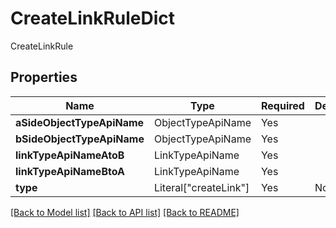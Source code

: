 # CreateLinkRuleDict

CreateLinkRule

## Properties
| Name | Type | Required | Description |
| ------------ | ------------- | ------------- | ------------- |
**aSideObjectTypeApiName** | ObjectTypeApiName | Yes |  |
**bSideObjectTypeApiName** | ObjectTypeApiName | Yes |  |
**linkTypeApiNameAtoB** | LinkTypeApiName | Yes |  |
**linkTypeApiNameBtoA** | LinkTypeApiName | Yes |  |
**type** | Literal["createLink"] | Yes | None |


[[Back to Model list]](../../README.md#documentation-for-models) [[Back to API list]](../../README.md#documentation-for-api-endpoints) [[Back to README]](../../README.md)
